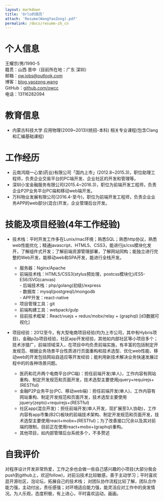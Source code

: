 ```yaml
---
layout: markdown
title: 'Orlo的简历'
attach: 'Resume(WangYaoZong).pdf'
permalink: /docs/resume-zh_cn
---
```


# 个人信息

王耀宗/男/1990-5   
籍贯：山西 晋中（目前所在地：广东 深圳）  
邮箱：<a href="mailto:ow.jbos@outlook.com">ow.jobs@outlook.com</a>  
博客：[blog.yaozong.wang](http://blog.yaozong.wang)  
GitHub：[github.com/owcc](http://github.com/owcc)  
电话：13116282094

# 教育信息

+ 内蒙古科技大学 应用物理(2009~2013)(统招-本科) 相关专业课程(包含Clang和汇编基础课程)

# 工作经历

+ 云南鸿翔一心堂(药业)有限公司「国内上市」(2012.8~2015.3)，职位助理工程师，负责企业交易平台的PC端开发、企业社区的开发和管理等。
+ 深圳小宝金融服务有限公司(2015.4~2016.3)，职位为前端开发工程师，负责企业P2P业务平台PC端和移动web端开发。
+ 万科物业发展有限公司(2016.4-至今)，职位为前端开发工程师，负责企业业务APP的web部分(混合)开发，企业管理后台开发。

# 技能及项目经验(4年工作经验)

+ 技术栈：平时开发工作多在Lunix/mac环境；熟悉SQL；熟悉http协议，熟悉web性能优化；精通javascript、HTML5、CSS3，能进行js/css模块化发开，了解组件式开发；了解前端资源管理部署，了解网站同构；能独立进行完整的Web开发，能移动web和SPA开发，能进行全栈开发。
  - 服务器：Nginx/Apache
  - 前端技术栈：HTML5/CSS3(stylus预处理，postcss模块化)/ES5-ES6/SVG(canvas)	
  - 后端技术栈：php/golang(初级)/express	
  - 数据库：mysql(postgreql)/mongodb	
  - APP开发：react-native	
  - 项目管理工具：git
  - 前端构建工具：webpack/gulp
  - 目前技术框架：React/vuejs + redux/mobx/relay + (graphql) [d3数据可视化]
	
+ 项目经验：2012至今，有大型电商项目经验(均为上市公司，其中有Hybris项目)，金融p2p项目经验，社区app开发经验，其他如内部社区等小项目多个；技术涉猎广，前端领域深入，在项目中均负责前端实施，有丰富的包括制定开发规范、根据业务场景平台性质进行页面重构和技术选型、优化web性能、移动web的开发包括网站自适应等开发经验；能利用新技术解决业务快速发展过程中的的各种场景问题。
	 - 医药和花卉两个电商平台(PC端)：担任前端开发(单人)，工作内容有网站重构、制定开发规范和页面开发，技术选型主要使用jquery+requirejs+(RESTful)
	 - 金融P2P业务平台(PC、移动web端)：担任前端开发(单人)，工作内容有网站重构、制定开发规范和页面开发，技术选型主要使用jquery(zepto)+requirejs+(RESTful)
	 - 社区app(混合开发)：担任前端开发(单人开发，现扩展至3人协助)，工作内容有app市集(B2C)板块的前端技术架构、制定开发规范和页面开发，技术选型主要使用react+mobx+(RESTful)；为了改善接口冗余以及其对前端的限制，目前正在使用react+mobx+(graphql)重构。
	 - 其他项目，如内部管理后台系统多个，不多赘述
 
# 自我评价

对程序设计开发非常热爱，工作之余也会做一些自己感兴趣的小项目(大部分我会push到github上，欢迎follow)，对前沿技术比较敏感，善于主动学习；平时喜欢逛开源社区，泡论坛，拓展自己的技术栈；
对团队协作流程比较了解，团队合作能力强，主动付出，责任感强；对环境适应能力强，能灵活应对工作中的突发情况。为人乐观，态度积极，有上进心，平时喜欢运动，画画。
